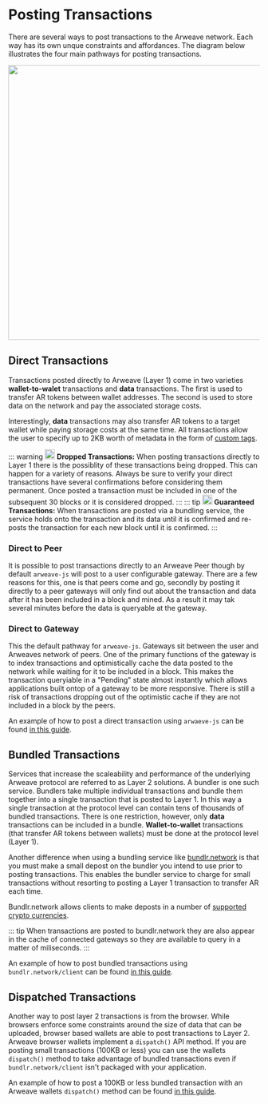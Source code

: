 # Posting Transactions
There are several ways to post transactions to the Arweave network. Each way has its own unque constraints and affordances. The diagram below illustrates the four main pathways for posting transactions.

<img src="https://arweave.net/qy97_UEV1vEDasGLeaXSwKJi2lnCcg_aggDFxN1jPB8" width="550">

## Direct Transactions
Transactions posted directly to Arweave (Layer 1) come in two varieties **wallet-to-walet** transactions and **data** transactions. The first is used to transfer AR tokens between wallet addresses. The second is used to store data on the network and pay the associated storage costs.

Interestingly, **data** transactions may also transfer AR tokens to a target wallet while paying storage costs at the same time. All transactions allow the user to specify up to 2KB worth of metadata in the form of [custom tags](./tags.md).

::: warning
 <img src="https://arweave.net/oCB5CRFUk0HeLQ97Xqb5Msty4EppmB6zG5ScsS84-Nw" width="20" /> **Dropped Transactions:** When posting transactions directly to Layer 1 there is the possiblity of these transactions being dropped. This can happen for a variety of reasons. Always be sure to verify your direct transactions have several confirmations before considering them permanent. Once posted a transaction must be included in one of the subsequent 30 blocks or it is considered dropped.
 :::
 ::: tip
<img src="https://arweave.net/blzzObMx8QvyrPTdLPGV3m-NsnJ-QqBzvQIQzzZEfIk" width="20"> **Guaranteed Transactions:** When transactions are posted via a bundling service, the service holds onto the transaction and its data until it is confirmed and re-posts the transaction for each new block until it is confirmed. 
 :::

 ### Direct to Peer
 It is possible to post transactions directly to an Arweave Peer though by default `arweave-js` will post to a user configurable gateway. There are a few reasons for this, one is that peers come and go, secondly by posting it directly to a peer gateways will only find out about the transaction and data after it has been included in a block and mined. As a result it may tak several minutes before the data is queryable at the gateway.

  ### Direct to Gateway
  This the default pathway for `arweave-js`. Gateways sit between the user and Arweaves network of peers.  One of the primary functions of the gateway is to index transactions and optimistically cache the data posted to the network while waiting for it to be included in a block. This makes the transaction queryiable in a "Pending" state almost instantly which allows applications built ontop of a gateway to be more responsive. There is still a risk of transactions dropping out of the optimistic cache if they are not included in a block by the peers.

  An example of how to post a direct transaction using `arwaeve-js` can be found [in this guide](../guides/posting-transactions/arweave-js.md).

## Bundled Transactions
Services that increase the scaleability and performance of the underlying Arweave protocol are referred to as Layer 2 solutions. A bundler is one such service. Bundlers take multiple individual transactions and bundle them together into a single transaction that is posted to Layer 1. In this way a single transaction at the protocol level can contain tens of thousands of bundled transactions. There is one restriction, however, only **data** transactions can be included in a bundle. **Wallet-to-wallet** transactions (that transfer AR tokens between wallets) must be done at the protocol level (Layer 1).

Another difference when using a bundling service like [bundlr.network](https://bundlr.network) is that you must make a small depost on the bundler you intend to use prior to posting transactions. This enables the bundler service to charge for small transactions without resorting to posting a Layer 1 transaction to transfer AR each time.

Bundlr.network allows clients to make deposts in a number of [supported crypto currencies](https://docs.bundlr.network/docs/currencies).

::: tip
When transactions are posted to bundlr.network they are also appear in the cache of connected gateways so they are available to query in a matter of miliseconds.
:::

 An example of how to post bundled transactions using `bundlr.network/client` can be found [in this guide](../guides/posting-transactions/bundlr.md).

## Dispatched Transactions
Another way to post layer 2 transactions is from the browser. While browsers enforce some constraints around the size of data that can be uploaded, browser based wallets are able to post transactions to Layer 2. Arweave browser wallets implement a `dispatch()` API method. If you are posting small transactions (100KB or less) you can use the wallets `dispatch()` method to take advantage of bundled transactions even if `bundlr.network/client` isn't packaged with your application.

 An example of how to post a 100KB or less bundled transaction with an Arweave wallets `dispatch()` method can be found [in this guide](../guides/posting-transactions/dispatch.md).

